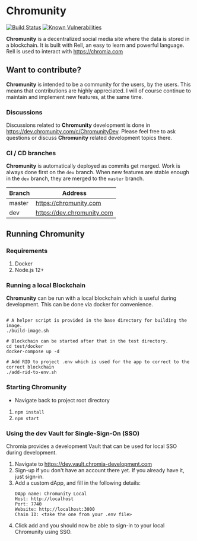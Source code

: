 # Chromunity
[![Build Status](https://travis-ci.org/snieking/chromunity.svg?branch=master)](https://travis-ci.org/snieking/chromunity)
[![Known Vulnerabilities](https://snyk.io/test/github/snieking/chromunity/dev/badge.svg)](https://snyk.io/test/github/snieking/chromunity)

**Chromunity** is a decentralized social media site where the data is stored in a blockchain. It is built with Rell, an easy to learn and powerful language. Rell is used to interact with https://chromia.com

## Want to contribute?

**Chromunity** is intended to be a community for the users, by the users. This means that contributions are highly appreciated. 
I will of course continue to maintain and implement new features, at the same time.

### Discussions
Discussions related to **Chromunity** development is done in https://dev.chromunity.com/c/ChromunityDev. 
Please feel free to ask questions or discuss **Chromunity** related development topics there.

### CI / CD branches
**Chromunity** is automatically deployed as commits get merged. Work is always done first on the `dev` branch. 
When new features are stable enough in the `dev` branch, they are merged to the `master` branch.

| Branch | Address                    |
|--------|----------------------------|
| master | https://chromunity.com     |
| dev    | https://dev.chromunity.com |

## Running Chromunity

### Requirements
1. Docker
2. Node.js 12+

### Running a local Blockchain 

**Chromunity** can be run with a local blockchain which is useful during development.
This can be done via docker for convenience.

```shell script

# A helper script is provided in the base directory for building the image.
./build-image.sh

# Blockchain can be started after that in the test directory.
cd test/docker
docker-compose up -d

# Add RID to project .env which is used for the app to correct to the correct blockchain
./add-rid-to-env.sh
```

### Starting Chromunity
* Navigate back to project root directory
1. `npm install`
2. `npm start`

### Using the dev Vault for Single-Sign-On (SSO)

Chromia provides a development Vault that can be used for local SSO during development.

1. Navigate to https://dev.vault.chromia-development.com
2. Sign-up if you don't have an account there yet. If you already have it, just sign-in.
3. Add a custom dApp, and fill in the following details:
   ```
   DApp name: Chromunity Local
   Host: http://localhost
   Port: 7740
   Website: http://localhost:3000
   Chain ID: <take the one from your .env file>
   ```
4. Click add and you should now be able to sign-in to your local Chromunity using SSO.